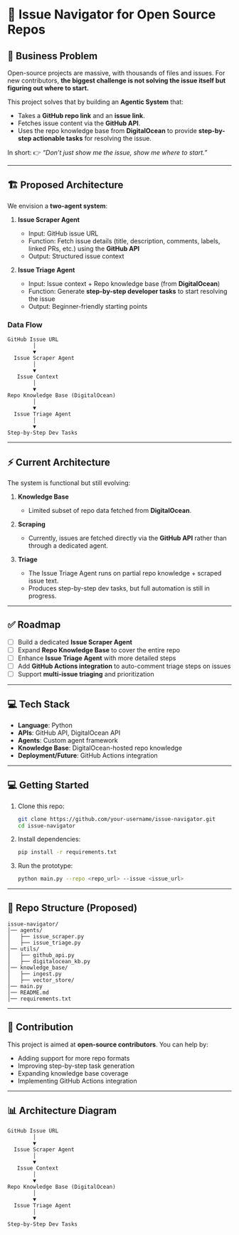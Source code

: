 # 🚀 Issue Navigator for Open Source Repos

## 📌 Business Problem

Open-source projects are massive, with thousands of files and issues.
For new contributors, **the biggest challenge is not solving the issue itself but figuring out where to start.**

This project solves that by building an **Agentic System** that:

* Takes a **GitHub repo link** and an **issue link**.
* Fetches issue content via the **GitHub API**.
* Uses the repo knowledge base from **DigitalOcean** to provide **step-by-step actionable tasks** for resolving the issue.

In short:
👉 *“Don’t just show me the issue, show me where to start.”*

---

## 🏗️ Proposed Architecture

We envision a **two-agent system**:

1. **Issue Scraper Agent**

   * Input: GitHub issue URL
   * Function: Fetch issue details (title, description, comments, labels, linked PRs, etc.) using the **GitHub API**
   * Output: Structured issue context

2. **Issue Triage Agent**

   * Input: Issue context + Repo knowledge base (from **DigitalOcean**)
   * Function: Generate **step-by-step developer tasks** to start resolving the issue
   * Output: Beginner-friendly starting points

### Data Flow

```
GitHub Issue URL
        │
        ▼
  Issue Scraper Agent
        │
        ▼
   Issue Context
        │
        ▼
Repo Knowledge Base (DigitalOcean)
        │
        ▼
  Issue Triage Agent
        │
        ▼
Step-by-Step Dev Tasks
```

---

## ⚡ Current Architecture

The system is functional but still evolving:

1. **Knowledge Base**

   * Limited subset of repo data fetched from **DigitalOcean**.

2. **Scraping**

   * Currently, issues are fetched directly via the **GitHub API** rather than through a dedicated agent.

3. **Triage**

   * The Issue Triage Agent runs on partial repo knowledge + scraped issue text.
   * Produces step-by-step dev tasks, but full automation is still in progress.

---

## ✅ Roadmap

* [ ] Build a dedicated **Issue Scraper Agent**
* [ ] Expand **Repo Knowledge Base** to cover the entire repo
* [ ] Enhance **Issue Triage Agent** with more detailed steps
* [ ] Add **GitHub Actions integration** to auto-comment triage steps on issues
* [ ] Support **multi-issue triaging** and prioritization

---

## 💻 Tech Stack

* **Language**: Python
* **APIs**: GitHub API, DigitalOcean API
* **Agents**: Custom agent framework
* **Knowledge Base**: DigitalOcean-hosted repo knowledge
* **Deployment/Future**: GitHub Actions integration

---

## 💻 Getting Started

1. Clone this repo:

   ```bash
   git clone https://github.com/your-username/issue-navigator.git
   cd issue-navigator
   ```

2. Install dependencies:

   ```bash
   pip install -r requirements.txt
   ```

3. Run the prototype:

   ```bash
   python main.py --repo <repo_url> --issue <issue_url>
   ```

---

## 📂 Repo Structure (Proposed)

```
issue-navigator/
│── agents/
│   ├── issue_scraper.py
│   ├── issue_triage.py
│── utils/
│   ├── github_api.py
│   ├── digitalocean_kb.py
│── knowledge_base/
│   ├── ingest.py
│   ├── vector_store/
│── main.py
│── README.md
│── requirements.txt
```

---

## 🙋 Contribution

This project is aimed at **open-source contributors**. You can help by:

* Adding support for more repo formats
* Improving step-by-step task generation
* Expanding knowledge base coverage
* Implementing GitHub Actions integration

---

## 📊 Architecture Diagram

```
GitHub Issue URL
        │
        ▼
  Issue Scraper Agent
        │
        ▼
   Issue Context
        │
        ▼
Repo Knowledge Base (DigitalOcean)
        │
        ▼
  Issue Triage Agent
        │
        ▼
Step-by-Step Dev Tasks
```

